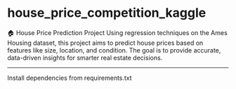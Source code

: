 # house_price_competition_kaggle
🏠 House Price Prediction Project Using regression techniques on the Ames Housing dataset, this project aims to predict house prices based on features like size, location, and condition. The goal is to provide accurate, data-driven insights for smarter real estate decisions.


---
Install dependencies from requirements.txt

